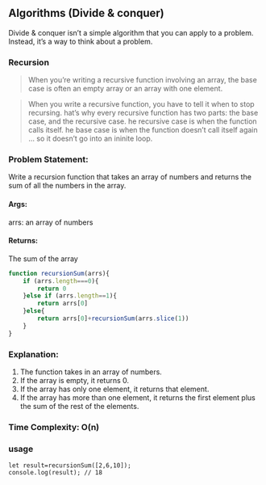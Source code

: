 ## Algorithms (Divide & conquer)
Divide & conquer isn’t a simple algorithm that you can apply to a problem. Instead, it’s a way to think about a problem.


### Recursion
> When you’re writing a recursive function involving an array, the base case is often an empty array or an array with one element.

> When you write a recursive function, you have to tell it when to stop recursing. hat’s why every recursive function has two parts: the base case, and the recursive case. he recursive case is when the function calls itself. he base case is when the function doesn’t call itself again … so it
doesn’t go into an ininite loop.

### Problem Statement:
Write a recursion function that takes an array of numbers and returns the sum of all the numbers in the array.

#### Args:
  arrs: an array of numbers
#### Returns:
  The sum of the array
  
```js
function recursionSum(arrs){
    if (arrs.length===0){
        return 0
    }else if (arrs.length==1){
        return arrs[0]
    }else{
        return arrs[0]+recursionSum(arrs.slice(1))
    }
}
```
### Explanation:
1. The function takes in an array of numbers.
2. If the array is empty, it returns 0.
3. If the array has only one element, it returns that element.
4. If the array has more than one element, it returns the first element plus the sum of the rest of the elements.


### Time Complexity: O(n)

### usage
```
let result=recursionSum([2,6,10]);
console.log(result); // 18
```
